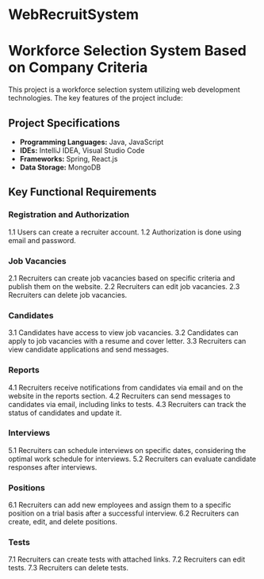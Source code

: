 # WebRecruitSystem

# Workforce Selection System Based on Company Criteria

This project is a workforce selection system utilizing web development technologies. The key features of the project include:

## Project Specifications
- **Programming Languages:** Java, JavaScript
- **IDEs:** IntelliJ IDEA, Visual Studio Code
- **Frameworks:** Spring, React.js
- **Data Storage:** MongoDB

## Key Functional Requirements

### Registration and Authorization
  1.1 Users can create a recruiter account.
  1.2 Authorization is done using email and password.

### Job Vacancies
  2.1 Recruiters can create job vacancies based on specific criteria and publish them on the website.
  2.2 Recruiters can edit job vacancies.
  2.3 Recruiters can delete job vacancies.

### Candidates
  3.1 Candidates have access to view job vacancies.
  3.2 Candidates can apply to job vacancies with a resume and cover letter.
  3.3 Recruiters can view candidate applications and send messages.

### Reports
  4.1 Recruiters receive notifications from candidates via email and on the website in the reports section.
  4.2 Recruiters can send messages to candidates via email, including links to tests.
  4.3 Recruiters can track the status of candidates and update it.

### Interviews
  5.1 Recruiters can schedule interviews on specific dates, considering the optimal work schedule for interviews.
  5.2 Recruiters can evaluate candidate responses after interviews.

### Positions
  6.1 Recruiters can add new employees and assign them to a specific position on a trial basis after a successful interview.
  6.2 Recruiters can create, edit, and delete positions.

### Tests
  7.1 Recruiters can create tests with attached links.
  7.2 Recruiters can edit tests.
  7.3 Recruiters can delete tests.
